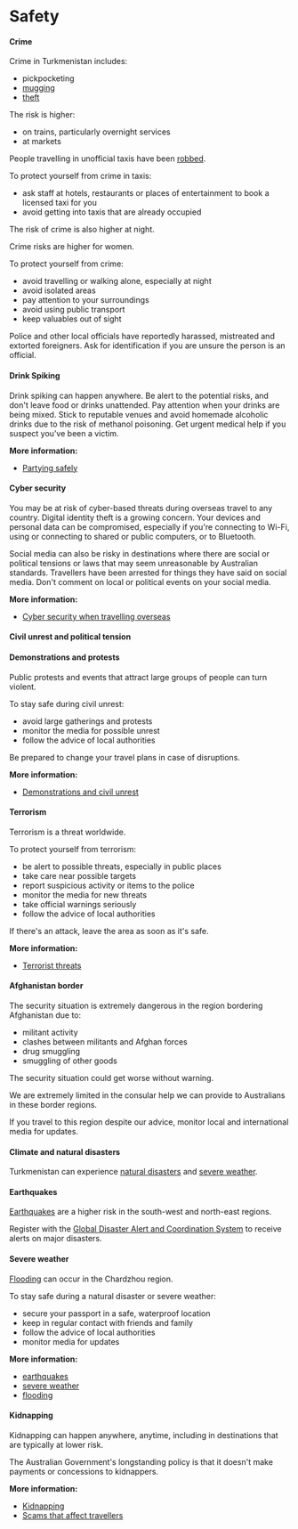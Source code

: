 # Safety

#### Crime

Crime in Turkmenistan includes:

* pickpocketing
* [mugging](/before-you-go/safety/theft-robbery "Theft and robbery")
* [theft](/before-you-go/safety/theft-robbery "Theft and robbery")

The risk is higher:

* on trains, particularly overnight services
* at markets

People travelling in unofficial taxis have been [robbed](/before-you-go/safety/theft-robbery "Theft and robbery").

To protect yourself from crime in taxis:

* ask staff at hotels, restaurants or places of entertainment to book a licensed taxi for you
* avoid getting into taxis that are already occupied

The risk of crime is also higher at night.

Crime risks are higher for women.

To protect yourself from crime:

* avoid travelling or walking alone, especially at night
* avoid isolated areas
* pay attention to your surroundings
* avoid using public transport
* keep valuables out of sight

Police and other local officials have reportedly harassed, mistreated and extorted foreigners. Ask for identification if you are unsure the person is an official.

#### Drink Spiking

Drink spiking can happen anywhere. Be alert to the potential risks, and don't leave food or drinks unattended. Pay attention when your drinks are being mixed. Stick to reputable venues and avoid homemade alcoholic drinks due to the risk of methanol poisoning. Get urgent medical help if you suspect you’ve been a victim.

**More information:**

* [Partying safely](https://www.smartraveller.gov.au/before-you-go/safety/partying)

#### Cyber security

You may be at risk of cyber-based threats during overseas travel to any country. Digital identity theft is a growing concern. Your devices and personal data can be compromised, especially if you're connecting to Wi-Fi, using or connecting to shared or public computers, or to Bluetooth.

Social media can also be risky in destinations where there are social or political tensions or laws that may seem unreasonable by Australian standards. Travellers have been arrested for things they have said on social media. Don't comment on local or political events on your social media.

**More information:**

* [Cyber security when travelling overseas](https://www.smartraveller.gov.au/before-you-go/staying-safe/cyber-security)

#### Civil unrest and political tension

#### Demonstrations and protests

Public protests and events that attract large groups of people can turn violent.

To stay safe during civil unrest:

* avoid large gatherings and protests
* monitor the media for possible unrest
* follow the advice of local authorities

Be prepared to change your travel plans in case of disruptions.

**More information:**

* [Demonstrations and civil unrest](/before-you-go/safety/protests-civil-unrest "Protests and civil unrest")

#### Terrorism

Terrorism is a threat worldwide.

To protect yourself from terrorism:

* be alert to possible threats, especially in public places
* take care near possible targets
* report suspicious activity or items to the police
* monitor the media for new threats
* take official warnings seriously
* follow the advice of local authorities

If there's an attack, leave the area as soon as it's safe.

**More information:**

* [Terrorist threats](/before-you-go/safety/terrorism "Terrorism")

#### Afghanistan border

The security situation is extremely dangerous in the region bordering Afghanistan due to:

* militant activity
* clashes between militants and Afghan forces
* drug smuggling
* smuggling of other goods

The security situation could get worse without warning.

We are extremely limited in the consular help we can provide to Australians in these border regions.

If you travel to this region despite our advice, monitor local and international media for updates.

#### Climate and natural disasters

Turkmenistan can experience [natural disasters](/before-you-go/safety/natural-disasters "Staying safe when there's a natural disaster") and [severe weather](/while-youre-away/crisis-or-emergency/severe-weather-incident "There's a severe weather incident").

#### Earthquakes

[Earthquakes](/before-you-go/safety/earthquakes-tsunamis "Earthquakes and tsunamis") are a higher risk in the south-west and north-east regions.

Register with the [Global Disaster Alert and Coordination System](http://www.gdacs.org/) to receive alerts on major disasters.

#### Severe weather

[Flooding](/before-you-go/safety/natural-disasters "Staying safe when there's a natural disaster") can occur in the Chardzhou region.

To stay safe during a natural disaster or severe weather:

* secure your passport in a safe, waterproof location
* keep in regular contact with friends and family
* follow the advice of local authorities
* monitor media for updates

**More information:**

* [earthquakes](/before-you-go/safety/earthquakes-tsunamis "Earthquakes and tsunamis")
* [severe weather](/while-youre-away/crisis-or-emergency/severe-weather-incident "There's a severe weather incident")
* [flooding](/before-you-go/safety/natural-disasters "Staying safe when there's a natural disaster")

#### Kidnapping

Kidnapping can happen anywhere, anytime, including in destinations that are typically at lower risk.

The Australian Government's longstanding policy is that it doesn't make payments or concessions to kidnappers.

**More information:**

* [Kidnapping](/before-you-go/safety/kidnapping "Reducing the risk of kidnapping")
* [Scams that affect travellers](https://www.smartraveller.gov.au/before-you-go/safety/scams)